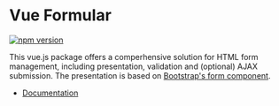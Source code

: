 # Vue Formular

[![npm version](https://badge.fury.io/js/vue-form-2.svg)](https://badge.fury.io/js/vue-form-2)

This vue.js package offers a comperhensive solution for HTML form management, including presentation, validation and (optional) AJAX submission.
The presentation is based on [Bootstrap's form component](http://v4-alpha.getbootstrap.com/components/forms/).

* [Documentation](https://matfish2.gitbooks.io/vue-form-2/content/)

